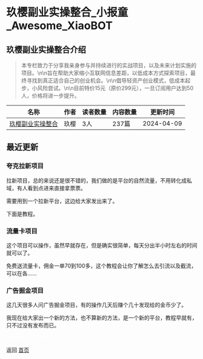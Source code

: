 # 玖樱副业实操整合_小报童_Awesome_XiaoBOT

## 玖樱副业实操整合介绍
> 本专栏致力于分享我亲身参与并持续进行的实战项目，以及未来计划实施的项目。\n\n旨在帮助大家缩小互联网信息差距，以低成本方式探索项目，最终寻找到真正适合自己的创业机会。\n\n倡导轻资产创业模式，低成本起步，小风险尝试。\n\n目前特价15元（原价299元），一旦订阅用户达到50人，价格将进一步提升。  
  


|名称|作者|读者数量|内容数量|更新时间|
|---|---|---|---|---|
|[玖樱副业实操整合](https://xiaobot.net/p/jiuying?refer=0b133df9-27dc-423b-8101-639049001c13)|玖樱|3人|237篇|2024-04-09|

## 最近更新
### 夸克拉新项目

拉新项目，总的来说还是很不错的，我们做的是平台的自然流量，不用转化成私域，有人看到点进来直接拿票票。

需要用到一个拉新平台，这边给大家发出来了。

下面是教程。

### 流量卡项目

这个项目可以操作，虽然早就存在，但是确实很简单，每天分出半小时左右的时间就可以了。

免费送流量卡，佣金一单70到100多，这个教程会让你了解怎么去引流以及截流，可以在各......

### 广告掘金项目

这几天很多人问广告掘金项目，有的操作几天后赚个几十发现给的金币少了。

我现在给大家出一个新的方法，也不算新的方法，是一个新的平台，教程早就有，只不过没有发布而已。


<a href="https://github.com/Reno9527/awesome-xiaobot" style="color: white; text-decoration: none;">awesome-xiaobot</a>

返回 [首页](../README.md)
